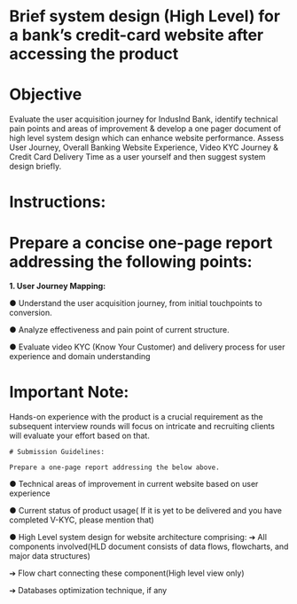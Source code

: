 # Brief system design (High Level) for a bank’s credit-card website after accessing the product

# Objective
Evaluate the user acquisition journey for IndusInd Bank, identify technical pain points and areas of improvement & develop a one pager document of high level system design which can enhance website performance. Assess User Journey, Overall Banking Website Experience, Video KYC Journey & Credit Card Delivery Time as a user yourself and then suggest system design briefly.

# Instructions:
# Prepare a concise one-page report addressing the following points:
**1. User Journey Mapping:**

● Understand the user acquisition journey, from initial touchpoints to conversion.

● Analyze effectiveness and pain point of current structure.

● Evaluate video KYC (Know Your Customer) and delivery process for user experience and domain understanding

# Important Note:

Hands-on experience with the product is a crucial requirement as the subsequent interview rounds will focus on intricate and recruiting clients will evaluate your effort based on that.

`# Submission Guidelines:`

`Prepare a one-page report addressing the below above.`

● Technical areas of improvement in current website based on user experience

● Current status of product usage( If it is yet to be delivered and you have completed V-KYC, please mention that)

● High Level system design for website architecture comprising:
➔ All components involved(HLD document consists of data flows, flowcharts, and major data structures)

➔ Flow chart connecting these component(High level view only)

➔ Databases optimization technique, if any
